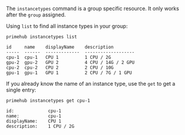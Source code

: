 The `instancetypes` command is a group specific resource. It only works after the `group` assigned.

Using `list` to find all instance types in your group:

```
primehub instancetypes list
```

```
id     name    displayName    description
-----  ------  -------------  -------------------
cpu-1  cpu-1   CPU 1          1 CPU / 2G
gpu-2  gpu-2   GPU 2          4 CPU / 14G / 2 GPU
cpu-2  cpu-2   CPU 2          2 CPU / 10G
gpu-1  gpu-1   GPU 1          2 CPU / 7G / 1 GPU
```

If you already know the name of an instance type, use the `get` to get a single entry:

```
primehub instancetypes get cpu-1
```

```
id:             cpu-1
name:           cpu-1
displayName:    CPU 1
description:    1 CPU / 2G
```
